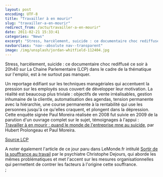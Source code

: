 ```yaml
---
layout: post
encoding: UTF-8
title: "Travailler à en mourir"
slug: "travailler-a-en-mourir"
redirect_from: /actu/travailler-a-en-mourir"
date: 2011-02-21 15:33:41
categories: "News"
excerpt: "Stress, harcèlement, suicide : ce documentaire choc rediffusé ce soir à 20h40 sur La Chaine Parlementaire (LCP) dans le cadre de la thématique sur l'emploi, est à ne surtout pas manquer."
navbarclass: "nav--absolute nav--transparent"
image: /img/unsplash/jordan-whitfield-112404.jpg
---
```

Stress, harcèlement, suicide : ce documentaire choc rediffusé ce soir à 20h40 sur La Chaine Parlementaire (LCP) dans le cadre de la thématique sur l'emploi, est à ne surtout pas manquer.
  
Un reportage édifiant sur les techniques managériales qui accentuent la pression sur les employés sous couvert de développer leur motivation. La réalité est beaucoup plus triviale : objectifs de vente irréalisables, gestion inhumaine de la clientle, automatisation des agendas, tension permanente avec la hiérarchie, une course permanente à la rentabilité qui use les personnes jusqu'à ce qu'elles craquent, et plongent dans la dépression. Cette enquête signée Paul Moreira réalisée en 2008 fut suivie en 2009 de la parution d'un ouvrage complet sur le sujet, témoignages à l'appui : [Travailler à en mourir : quand le monde de l'entreprise mne au suicide](http://www.amazon.fr/Travailler-mourir-Quand-lentreprise-suicide/dp/2081221985/ref=sr_1_3?s=books&ie=UTF8&qid=1298302477&sr=1-3), par Hubert Prolongeau et Paul Moreira.  
  
[Source LCP](http://www.lcp.fr/Travailler-a-en-mourir-10603.html)  
  
A noter également l'article de ce jour paru dans LeMonde.fr intitulé [Sortir de la souffrance au travail](http://www.lemonde.fr/idees/article/2011/02/21/sortir-de-la-souffrance-au-travail_1483153_3232.html) par le psychiatre Christophe Dejours, qui aborde les mêmes problématiques et met l'accent sur les mesures organisationnelles qui permettent de contrer les facteurs à l'origine cette souffrance.  
  ;